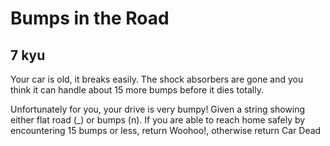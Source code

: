 # Bumps in the Road
## 7 kyu

Your car is old, it breaks easily. The shock absorbers are gone and you think it can handle about 15 more bumps before it dies totally.

Unfortunately for you, your drive is very bumpy! Given a string showing either flat road (_) or bumps (n). If you are able to reach home safely by encountering 15 bumps or less, return Woohoo!, otherwise return Car Dead
